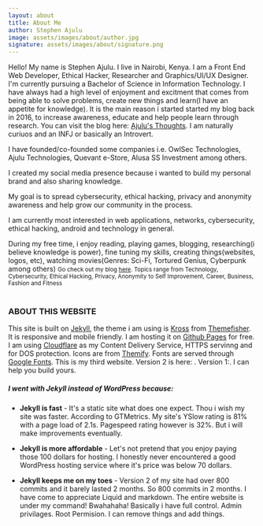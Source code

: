 ```yaml
---
layout: about
title: About Me
author: Stephen Ajulu
image: assets/images/about/author.jpg
signature: assets/images/about/signature.png
---
```


Hello! My name is Stephen Ajulu. I live in Nairobi, Kenya.
I am a Front End Web Developer, Ethical Hacker, Researcher and Graphics/UI/UX Designer. I'm currently pursuing a Bachelor of Science in Information Technology. I have always had a high level of enjoyment and excitment that comes from being able to solve problems, create new things and learn(I have an appetite for knowledge). It is the main reason i started started my blog back in 2016, to increase awareness, educate and help people learn through research. You can visit the blog here: [Ajulu's Thoughts](https://ajulusthoughts.wordpress.com). I am naturally curiuos and an INFJ or basically an Introvert.

I have founded/co-founded some companies i.e. OwlSec Technologies, Ajulu Technologies, Quevant e-Store, Alusa SS Investment among others.

I created my social media presence because i wanted to build my personal brand and also sharing knowledge.

My goal is to spread cybersecurity, ethical hacking, privacy and anonymity awareness and help grow our community in the process.

I am currently most interested in web applications, networks, cybersecurity, ethical hacking, android and technology in general.

During my free time, i enjoy reading, playing games, blogging, researching(i believe knowledge is power), fine tuning my skills, creating things(websites, logos, etc), watching movies(Genres: Sci-Fi, Tortured Genius, Cyberpunk among others)
<small>
Go check out my blog [here](https://ajulusthoughts.wordpress.com). Topics range from Technology, Cybersecurity, Ethical Hacking, Privacy, Anonymity to Self Improvement, Career, Business, Fashion and Fitness
  </small>
<br>
<br>
### ABOUT THIS WEBSITE

This site is built on [Jekyll](https://jekyllrb.com/), the theme i am using is [Kross](https://github.com/themefisher/kross-jekyll-portfolio-template) from [Themefisher](https://themefisher.com/). It is responsive and mobile friendly. I am hosting it on [Github Pages](https://pages.github.com/) for free. I am using [Cloudflare](https://cloudflare.com) as my Content Delivery Service, HTTPS servinng and for DOS protection. Icons are from [Themify](https://themify.me/themify-icons). Fonts are served through [Google Fonts](https://www.google.com/fonts). This is my third website. Version 2 is here: . Version 1:.
I can help you build yours. 
##### I went with Jekyll instead of WordPress because:
 - **Jekyll is fast** - It's a static site what does one expect. Thou i wish my site was faster. According to GTMetrics. My site's YSlow rating is 81% with a page load of 2.1s. Pagespeed rating however is 32%. But i will make improvements eventually.

 - **Jekyll is more affordable** - Let's not pretend that you enjoy paying those 100 dollars for hosting. I honestly never encountered a good WordPress hosting service where it's price was below 70 dollars.

 - **Jekyll keeps me on my toes** - Version 2 of my site had over 800 commits and it barely lasted 2 months. So 800 commits in 2 months. I have come to appreciate Liquid and markdown. The entire website is under my command! Bwahahaha! Basically i have full control. Admin privilages. Root Permision. I can remove things and add things. 
